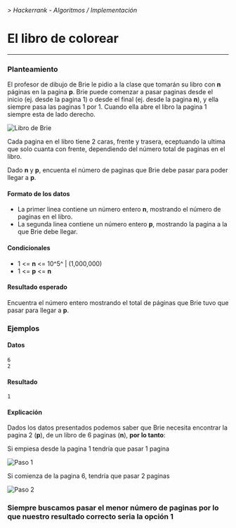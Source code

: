 *> Hackerrank - Algoritmos / Implementación*

# El libro de colorear
---

### Planteamiento

El profesor de dibujo de Brie le pidio a la clase que tomarán su libro con **n** páginas en la pagina **p**. Brie puede comenzar a pasar paginas desde el inicio (ej. desde la pagina 1) o desde el final (ej. desde la pagina **n**), y ella siempre pasa las paginas 1 por 1. Cuando ella abre el libro la pagina 1 siempre esta de lado derecho.

![Libro de Brie](https://s3.amazonaws.com/hr-challenge-images/0/1481920803-d2b54f38f0-book.png)

Cada pagina en el libro tiene 2 caras, frente y trasera, eceptuando la ultima que solo cuanta con frente, dependiendo del número total de paginas en el libro.

Dado **n** y **p**, encuenta el número de paginas que Brie debe pasar para poder llegar a **p**.

#### Formato de los datos

- La primer linea contiene un número entero **n**, mostrando el número de paginas en el libro.
- La segunda linea contiene un número entero **p**, mostrando la pagina a la que Brie debe llegar.

#### Condicionales

- 1 <= **n** <= 10^5^ | (1,000,000)
- 1 <= **p** <= **n**

#### Resultado esperado

Encuentra el número entero mostrando el total de páginas que Brie tuvo que pasar para llegar a **p**.

### Ejemplos

#### Datos

```
6
2
```

#### Resultado

```
1
```

#### Explicación

Dados los datos presentados podemos saber que Brie necesita encontrar la pagina 2 (**p**), de un libro de 6 paginas (**n**), **por lo tanto**:

Si empiesa desde la pagina 1 tendría que pasar 1 pagina

![Paso 1](https://s3.amazonaws.com/hr-challenge-images/22564/1467398713-1decf68d06-UntitledDiagram6.png)

Si comienza de la pagina 6, tendría que pasar 2 paginas

![Paso 2](https://s3.amazonaws.com/hr-challenge-images/22564/1467397150-52d0a8213b-UntitledDiagram3.png)

### Siempre buscamos pasar el menor número de paginas por lo que nuestro resultado correcto seria la opción 1
